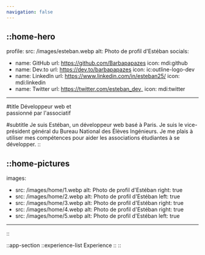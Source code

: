 ```yaml
---
navigation: false
---
```


::home-hero
---
profile:
  src: /images/esteban.webp
  alt: Photo de profil d'Estéban
socials:
  - name: GitHub
    url: https://github.com/Barbapapazes
    icon: mdi:github
  - name: Dev.to
    url: https://dev.to/barbapapazes
    icon: ic:outline-logo-dev
  - name: LinkedIn
    url: https://www.linkedin.com/in/esteban25/
    icon: mdi:linkedin
  - name: Twitter
    url: https://twitter.com/esteban_dev_
    icon: mdi:twitter
---
#title
Développeur web et <br /> passionné par l'associatif

#subtitle
Je suis Estéban, un développeur web basé à Paris. Je suis le vice-président général du Bureau National des Élèves Ingénieurs. Je me plais à utiliser mes compétences pour aider les associations étudiantes à se développer. 
::

::home-pictures
---
images:
  - src: /images/home/1.webp
    alt: Photo de profil d'Estéban
    right: true
  - src: /images/home/2.webp
    alt: Photo de profil d'Estéban
    left: true
  - src: /images/home/3.webp
    alt: Photo de profil d'Estéban
    right: true
  - src: /images/home/4.webp
    alt: Photo de profil d'Estéban
    right: true
  - src: /images/home/5.webp
    alt: Photo de profil d'Estéban 
    left: true
---
::

::app-section
  ::experience-list
  Experience
  ::
::
